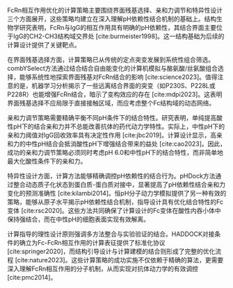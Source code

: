 FcRn相互作用优化的计算策略主要围绕界面残基选择、亲和力调节和特异性设计三个方面展开，这些策略均建立在深入理解pH依赖性结合机制的基础上。结构生物学研究表明，FcRn与IgG的相互作用具有明确的pH依赖性，其结合界面主要位于IgG的CH2-CH3结构域交界处 [cite:burmeister1998]。这一结构基础为后续的计算设计提供了关键靶点。

在界面残基选择方面，计算策略已从传统的定点突变发展到系统性组合筛选。combYSelect方法通过结合结合自由能变化的计算机模拟与酪氨酸/丝氨酸组合选择，能够系统性地探索界面残基对FcRn结合的影响 [cite:science2023]。值得注意的是，机器学习分析揭示了一些远离结合界面的突变（如P230S、P228L或P228R）也能增强FcRn结合，暗示了变构效应的存在 [cite:mdpi2023]。这表明界面残基选择不应局限于直接接触区域，而应考虑整个Fc结构域的动态网络。

亲和力调节策略需要精确平衡不同pH条件下的结合特性。研究表明，单纯提高酸性pH下的结合亲和力并不总能改善抗体的药代动力学特性。实际上，中性pH下的亲和力阈值对IgG回收效率具有决定性作用 [cite:jbc2019]。计算设计显示，高亲和力的中性pH结合会抵消酸性pH下增强结合带来的益处 [cite:cao2023]。因此，成功的亲和力调节策略必须同时考虑pH 6.0和中性pH下的结合特性，而非简单地最大化酸性条件下的亲和力。

特异性设计方面，计算方法能够精确调控pH依赖性的结合行为。pHDock方法通过整合动态质子化状态到蛋白质-蛋白质对接中，显著提高了pH依赖性结合亲和力变化的预测准确性 [cite:kilambi2014]。恒pH分子动力学模拟提供了另一种有效的策略，能够从原子水平揭示pH依赖性结合机制，指导设计具有优化结合特性的Fc变体 [cite:rsc2020]。这些方法共同确保了计算设计的Fc变体在酸性内吞小体中保持强结合，而在中性pH的细胞表面实现有效解离。

计算指导的理性设计原则强调多方法整合与实验验证的结合。HADDOCK对接条件的确立为Fc-FcRn相互作用的计算表征提供了标准化协议 [cite:springer2020]，而结构引导设计与计算建模的结合则形成了完整的优化流程 [cite:nature2023]。这些计算策略的成功实施不仅依赖于精确的算法，更需要深入理解FcRn相互作用的分子机制，从而实现对抗体动力学的有效调控 [cite:pmc2014]。